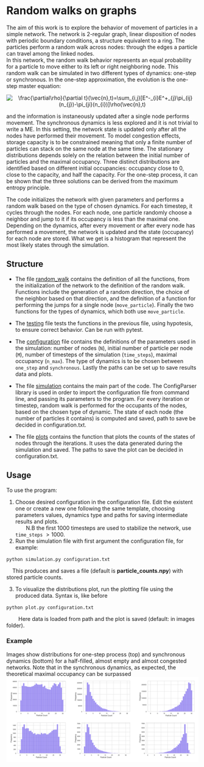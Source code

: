 # Random walks on graphs
The aim of this work is to explore the behavior of movement of particles in a simple network. The network is 2-regular graph, linear disposition of nodes with periodic boundary conditions, a structure equivalent to a ring. The particles perform a random walk across nodes: through the edges a particle can travel among the linked nodes.<br/> 
In this network, the random walk behavior represents an equal probability for a particle to move either to its left or right neighboring node. 
This random walk can be simulated in two different types of dynamics: one-step or synchronous. In the one-step approximation, the evolution is the one-step master equation: <br /> 

<p align="center">
<img src="https://latex.codecogs.com/svg.image?\frac{\partial\rho}{\partial&space;t}(\vec{n},t)=\sum_{i,j}[E^-_{i}E^&plus;_{j}\pi_{ij}(n_{j})-\pi_{ji}(n_{i})]\rho(\vec{n},t)" title="\frac{\partial\rho}{\partial t}(\vec{n},t)=\sum_{i,j}[E^-_{i}E^+_{j}\pi_{ij}(n_{j})-\pi_{ji}(n_{i})]\rho(\vec{n},t)" />
</p>

and the information is instaneously updated after a single node performs movement.
The synchronous dynamics is less explored and it is not trivial to write a ME. In this setting, the network state is updated only after all the nodes have performed their movement. 
To model congestion effects, storage capacity is to be constrained meaning that only a finite number of particles can stack on the same node at the same time.
The stationary distributions depends solely on the relation between the initial number of particles and the maximal occupancy. Three distinct distributions are identified based on different initial occupancies: occupancy close to $0$, close to the capacity, and half the capacity. 
For the one-step process, it can be shown that the three solutions can be derived from the maximum entropy principle.


The code initializes the network with given parameters and performs a random walk based on the type of chosen dynamics. For each timestep, it cycles through the nodes. For each node, one particle randomly choose a neighbor and jump to it if its occupancy is less than the maximal one. Depending on the dynamics, after every movement or after every node has performed a movement, the network is updated and the state (occupancy) for each node are stored. What we get is a histogram that represent the most likely states through the simulation.
## Structure
- The file [random_walk](https://github.com/daliamanfrin/Random-walks-on-graphs/blob/main/random_walk.py) contains the definition of all the functions, from the initialization of the network to the definition of the random walk. Functions include the generation of a random direction, the choice of the neighbor based on that direction, and the definition of a function for performing the jumps for a single node (`move_particle`). Finally the two functions for the types of dynamics, which both use `move_particle`.

- The [testing](https://github.com/daliamanfrin/Random-walks-on-graphs/blob/main/testing.py) file tests the functions in the previous file, using hypotesis, to ensure correct behavior. Can be run with pytest.

- The [configuration](https://github.com/daliamanfrin/Random-walks-on-graphs/blob/main/configuration.txt) file contains the definitions of the parameters used in the simulation: number of nodes (`N`), initial number of particle per node (`M`), number of timesteps of the simulation (`time_steps`), maximal occupancy (`n_max`). The type of dynamics is to be chosen between `one_step` and `synchronous`. Lastly the paths can be set up to save results data and plots. 

- The file [simulation](https://github.com/daliamanfrin/Random-walks-on-graphs/blob/main/simulation.py) contains the main part of the code. The ConfigParser library is used in order to import the configuration file from command line, and passing its parameters to the program. For every iteration or timestep, random walk is performed for the occupants of the nodes, based on the chosen type of dynamic. The state of each node (the number of particles it contains) is computed and saved, path to save be decided in configuration.txt. 

- The file [plots](https://github.com/daliamanfrin/Random-walks-on-graphs/blob/main/plot.py) contains the function that plots the counts of the states of nodes through the iterations. It uses the data generated during the simulation and saved. The paths to save the plot can be decided in configuration.txt. 


## Usage
To use the program:
1. Choose desired configuration in the configuration file. Edit the existent one or create a new one following the same template, choosing parameters values, dynamics type and paths for saving intermediate results and plots.<br/> 
&nbsp;&nbsp;&nbsp;&nbsp;&nbsp;&nbsp; N.B the first 1000 timesteps are used to stabilize the network, use `time_steps` $> 1000$.
2. Run the simulation file with first argument the configuration file, for example: 
```
python simulation.py configuration.txt
```
 &nbsp;&nbsp;&nbsp; This produces and saves a file (default is **particle_counts.npy**) with stored particle counts.
 
3. To visualize the distributions plot, run the plotting file using the produced data. Syntax is, like before 
```
python plot.py configuration.txt
```
 &nbsp;&nbsp;&nbsp;&nbsp;&nbsp; &nbsp; Here data is loaded from path and the plot is saved (default: in images folder).

### Example
Images show distributions for one-step process (top) and synchronous dynamics (bottom) for a half-filled, almost empty and almost congested networks.
Note that in the synchronous dynamics, as expected, the theoretical maximal occupancy can be surpassed
![config](./images/resulting_occupancy.png)
